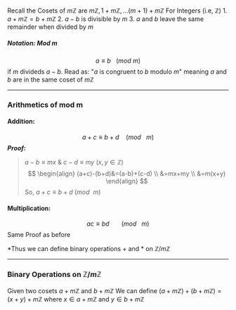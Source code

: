 Recall the Cosets of $m\mathbb{Z}$ are $m\mathbb{Z}, 1+m\mathbb{Z} , \dots (m+1)+m\mathbb{Z}$
For Integers (i.e, $\mathbb{Z}$)
	1. $a+m\mathbb{Z} = b+m\mathbb{Z}$
	2. $a-b$ is divisible by $m$
	3. $a$ and $b$ leave the same remainder when divided by $m$


##### Notation: Mod m

$$a \equiv b \: \: \:(mod \: m )$$
if $m$ divideds $a-b$.
Read as: "$a$ is congruent to $b$ modulo $m$"
meaning $a$ and $b$ are in the same coset of $m\mathbb{Z}$

-------------------------------------

### Arithmetics of mod m

#### Addition:
$$a+c\equiv b+d \: \: \: \: (mod \: \: \: m)$$
***Proof:***
>	$a-b\equiv mx$    &    $c-d \equiv my$ 
>	($x,y \in \mathbb{Z}$)
$$
\begin{align}
(a+c)-(b+d)&=(a-b)+(c-d) \\
&=mx+my \\
&=m(x+y)
\end{align}
$$
>So, $a+c \equiv b+d$  $(mod \: \: m)$


#### Multiplication:
$$
ac \equiv bd \:\:\:\:\:\:\:(mod \: \: \: m)
$$
Same Proof as before

*Thus we can define binary operations + and * on $\mathbb{Z}/m\mathbb{Z}$

-----------------------------
### Binary Operations on $\mathbb{Z}/m\mathbb{Z}$

Given two cosets $a+m\mathbb{Z}$ and $b+m\mathbb{Z}$
We can define 
	$(a+m\mathbb{Z})+(b+m\mathbb{Z}) = (x+y) + m\mathbb{Z}$
	where $x \in a+ m\mathbb{Z}$  and $y \in b +m \mathbb{Z}$
	

